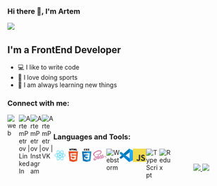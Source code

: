 ### Hi there 👋, I'm Artem
![](https://komarev.com/ghpvc/?username=Sktro)
## I'm a FrontEnd Developer
- 💻 I like to write code
- 💪 I love doing sports
- 📔 I am always learning new things

### Connect with me:
[<img align="left" alt="web" width="26px" src="https://www.pngitem.com/pimgs/m/2-23455_website-logo-png-transparent-background-clipart-png-transparent.png" />][website]
[<img align="left" alt="ArtemPetrov | LinkedIn" width="26px" src="https://cdn-icons-png.flaticon.com/512/174/174857.png" />][linkedin]
[<img align="left" alt="ArtemPetrov | Instagram" width="26px" src="https://upload.wikimedia.org/wikipedia/commons/thumb/e/e7/Instagram_logo_2016.svg/800px-Instagram_logo_2016.svg.png" />][instagram]
[<img align="left" alt="ArtemPetrov | VK" width="26px" src="https://upload.wikimedia.org/wikipedia/commons/2/21/VK.com-logo.svg" />][vk]
<br />

### Languages and Tools:
<img align="left" alt="React" width="30px" src="https://raw.githubusercontent.com/github/explore/80688e429a7d4ef2fca1e82350fe8e3517d3494d/topics/react/react.png" />
<img align="left" alt="HTML5" width="30px" src="https://raw.githubusercontent.com/github/explore/80688e429a7d4ef2fca1e82350fe8e3517d3494d/topics/html/html.png" />
<img align="left" alt="CSS3" width="30px" src="https://raw.githubusercontent.com/github/explore/80688e429a7d4ef2fca1e82350fe8e3517d3494d/topics/css/css.png" />
<img align="left" alt="Sass" width="30px" src="https://raw.githubusercontent.com/github/explore/80688e429a7d4ef2fca1e82350fe8e3517d3494d/topics/sass/sass.png" />
<img align="left" alt="Webstorm" width="30px" src="https://www.legalsoft.by/upload/iblock/e9d/e9db365db09430dadf0c7a11f175971a.png" />
<img align="left" alt="Visual Studio Code" width="30px" src="https://raw.githubusercontent.com/github/explore/80688e429a7d4ef2fca1e82350fe8e3517d3494d/topics/visual-studio-code/visual-studio-code.png" />
<img align="left" alt="JavaScript" width="30px" src="https://raw.githubusercontent.com/github/explore/80688e429a7d4ef2fca1e82350fe8e3517d3494d/topics/javascript/javascript.png" />
<img align="left" alt="TypeScript" width="30px" src="https://seeklogo.com/images/T/typescript-logo-B29A3F462D-seeklogo.com.png" />
<img align="left" alt="Redux" width="30px" src="https://encrypted-tbn0.gstatic.com/images?q=tbn:ANd9GcRbDn-_kLAcnntK415Ct2XJd9Uz6A74Qs6LkvcoS6GNWzG-0zsBTBS1EUTYdJXXJn-JnqQ&usqp=CAU" />

<br />
<br />

<div align="center">
  <a href="https://github.com/Sktro">
  <img height="140em" src="https://github-readme-stats.vercel.app/api?username=Sktro&hide=contribs,prs&count_private=true"/>
  <img height="140em" src="https://github-readme-stats.vercel.app/api/top-langs/?username=Sktro&layout=compact"/>
</div>


[website]: https://github.com/Sktro
[linkedin]: https://www.linkedin.com/
[instagram]: https://www.instagram.com/yissssss/
[vk]: https://vk.com/armsport_tver
